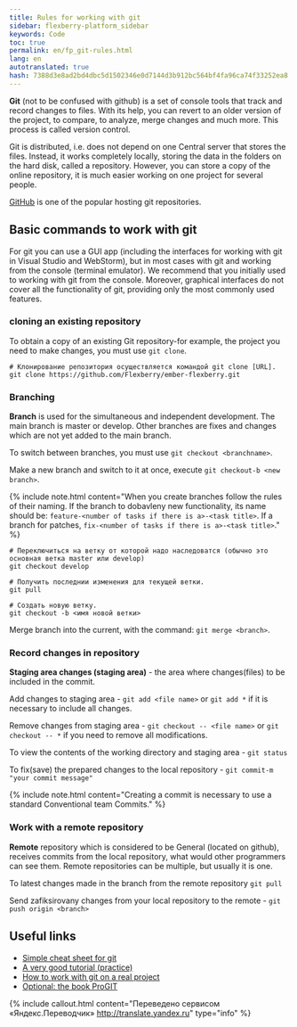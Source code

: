 ```yaml
--- 
title: Rules for working with git 
sidebar: flexberry-platform_sidebar 
keywords: Code 
toc: true 
permalink: en/fp_git-rules.html 
lang: en 
autotranslated: true 
hash: 7388d3e8ad2bd4dbc5d1502346e0d7144d3b912bc564bf4fa96ca74f33252ea8 
--- 
```


**Git** (not to be confused with github) is a set of console tools that track and record changes to files. With its help, you can revert to an older version of the project, to compare, to analyze, merge changes and much more. This process is called version control. 

Git is distributed, i.e. does not depend on one Central server that stores the files. Instead, it works completely locally, storing the data in the folders on the hard disk, called a repository. However, you can store a copy of the online repository, it is much easier working on one project for several people. 

[GitHub](https://github.com/) is one of the popular hosting git repositories. 

## Basic commands to work with git 

For git you can use a GUI app (including the interfaces for working with git in Visual Studio and WebStorm), but in most cases with git and working from the console (terminal emulator). 
We recommend that you initially used to working with git from the console. Moreover, graphical interfaces do not cover all the functionality of git, providing only the most commonly used features. 

### cloning an existing repository 

To obtain a copy of an existing Git repository-for example, the project you need to make changes, you must use `git clone`. 

```
# Клонирование репозитория осуществляется командой git clone [URL].
git clone https://github.com/Flexberry/ember-flexberry.git 
``` 

### Branching 

**Branch** is used for the simultaneous and independent development. The main branch is master or develop. Other branches are fixes and changes which are not yet added to the main branch. 

To switch between branches, you must use `git checkout <branchname>`. 

Make a new branch and switch to it at once, execute `git checkout-b <new branch>`. 

{% include note.html content="When you create branches follow the rules of their naming. If the branch to dobavleny new functionality, its name should be: `feature-<number of tasks if there is a>-<task title>`. If a branch for patches, `fix-<number of tasks if there is a>-<task title>`." %} 

```
# Переключиться на ветку от которой надо наследоватся (обычно это основная ветка master или develop)
git checkout develop

# Получить последнии изменения для текущей ветки.
git pull

# Создать новую ветку.
git checkout -b <имя новой ветки>
``` 

Merge branch into the current, with the command: `git merge <branch>`. 

### Record changes in repository 

**Staging area changes (staging area)** - the area where changes(files) to be included in the commit. 

Add changes to staging area - `git add <file name>` or `git add *` if it is necessary to include all changes. 

Remove changes from staging area - `git checkout -- <file name>` or `git checkout -- *` if you need to remove all modifications.

To view the contents of the working directory and staging area - `git status` 

To fix(save) the prepared changes to the local repository - `git commit-m "your commit message"` 

{% include note.html content="Creating a commit is necessary to use a standard Conventional team Commits." %} 

### Work with a remote repository 

**Remote** repository which is considered to be General (located on github), receives commits from the local repository, what would other programmers can see them. Remote repositories can be multiple, but usually it is one. 

To latest changes made in the branch from the remote repository `git pull` 

Send zafiksirovany changes from your local repository to the remote - `git push origin <branch>` 

## Useful links 

* [Simple cheat sheet for git](http://rogerdudler.github.io/git-guide/index.ru.html) 
* [A very good tutorial (practice)](https://try.github.io) 
* [How to work with git on a real project](http://habrahabr.ru/post/106912/) 
* [Optional: the book ProGIT](https://git-scm.com/book/ru/v2) 



{% include callout.html content="Переведено сервисом «Яндекс.Переводчик» <http://translate.yandex.ru>" type="info" %}